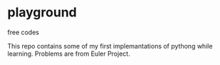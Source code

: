 playground
==========

 free codes

This repo contains some of my first implemantations of pythong while learning.
Problems are from Euler Project.
